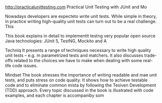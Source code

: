 
http://practicalunittesting.com
Practical Unit Testing with JUnit and Mo



Nowadays developers are expecteto write unit tests. While simple in theory, in practice writing high-quality unit tests can turn out to be a real challenge. This 


This book explains in detail  to implementit testng very popular open source Java technologies: JUnit 5, TestNG, Mockito and A




Techniq
It presents a range of techniques necessary to write high quality unit tests – e.g. m parametrized tests and matchers. It also discusses trade-offs related to the choices we have to make when dealing with some real-life code issues.

Mindset
The book stresses the importance of writing readable and mae unit tests, and puts  stress on code quality. It shows how to achieve testable code and to eliminate common mista by following the Tesiven Development (TDD) approach. Every topic discussed in the book is illustrated with code examples, and each chapter is accompaniby som













